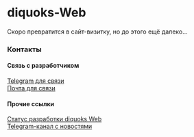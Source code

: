 # diquoks-Web

Скоро превратится в сайт-визитку, но до этого ещё далеко...

### Контакты

#### Связь с разработчиком

[Telegram для связи](https://t.me/diquoks)\
[Почта для связи](mailto:den232titovets@yandex.ru)

#### Прочие ссылки

[Статус разработки diquoks Web](https://www.icloud.com/notes/0c5flUnwNT7OljCh13DCbZRdw)\
[Telegram-канал с новостями](https://t.me/diquoks_channel)
